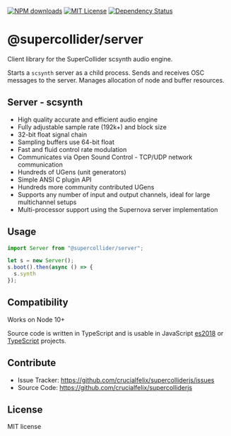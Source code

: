 [![NPM downloads][npm-downloads-image]][npm-url] [![MIT License][license-image]][license-url] [![Dependency Status](https://david-dm.org/@supercollider/server.svg)](https://david-dm.org/@supercollider/server)

# @supercollider/server

Client library for the SuperCollider scsynth audio engine.

Starts a `scsynth` server as a child process.
Sends and receives OSC messages to the server.
Manages allocation of node and buffer resources.

## Server - scsynth
- High quality accurate and efficient audio engine
- Fully adjustable sample rate (192k+) and block size
- 32-bit float signal chain
- Sampling buffers use 64-bit float
- Fast and fluid control rate modulation
- Communicates via Open Sound Control - TCP/UDP network communication
- Hundreds of UGens (unit generators)
- Simple ANSI C plugin API
- Hundreds more community contributed UGens
- Supports any number of input and output channels, ideal for large multichannel setups
- Multi-processor support using the Supernova server implementation

## Usage

```js
import Server from "@supercollider/server";

let s = new Server();
s.boot().then(async () => {
  s.synth
});
```

Compatibility
-------------

Works on Node 10+

Source code is written in TypeScript and is usable in JavaScript [es2018](https://2ality.com/2017/02/ecmascript-2018.html) or [TypeScript](https://www.typescriptlang.org/docs/home.html) projects.

Contribute
----------

- Issue Tracker: https://github.com/crucialfelix/supercolliderjs/issues
- Source Code: https://github.com/crucialfelix/supercolliderjs

License
-------

MIT license

[license-image]: http://img.shields.io/badge/license-MIT-blue.svg?style=flat
[license-url]: LICENSE

[npm-url]: https://npmjs.org/package/@supercollider/server
[npm-version-image]: http://img.shields.io/npm/v/@supercollider/server.svg?style=flat
[npm-downloads-image]: http://img.shields.io/npm/dm/@supercollider/server.svg?style=flat

[travis-url]: http://travis-ci.org/crucialfelix/supercolliderjs
[travis-image]: https://travis-ci.org/crucialfelix/supercolliderjs.svg?branch=master
